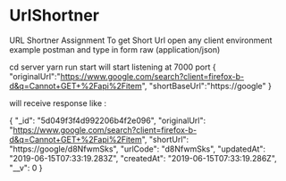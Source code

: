 # UrlShortner
URL Shortner Assignment
To get Short Url open any client environment example postman and type in form raw (application/json)

cd server yarn run start
will start listening at 7000 port
{
"originalUrl":"https://www.google.com/search?client=firefox-b-d&q=Cannot+GET+%2Fapi%2Fitem",
"shortBaseUrl":"https://google"
}


will receive response like :

{
    "_id": "5d049f3f4d992206b4f2e096",
    "originalUrl": "https://www.google.com/search?client=firefox-b-d&q=Cannot+GET+%2Fapi%2Fitem",
    "shortUrl": "https://google/d8NfwmSks",
    "urlCode": "d8NfwmSks",
    "updatedAt": "2019-06-15T07:33:19.283Z",
    "createdAt": "2019-06-15T07:33:19.286Z",
    "__v": 0
}
